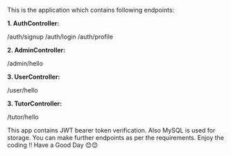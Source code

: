 This is the application which contains following endpoints:

**1. AuthController:**

/auth/signup
/auth/login
/auth/profile

**2. AdminController:**

/admin/hello

**3. UserController:**

/user/hello

**3. TutorController:**

/tutor/hello

This app contains JWT bearer token verification. Also MySQL is used for storage. You can make further endpoints as per the requirements.
Enjoy the coding !!
Have a Good Day 😊😊
